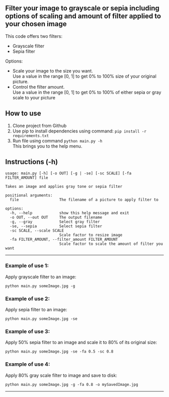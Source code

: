 Filter your image to grayscale or sepia including options of scaling and amount of filter applied to your chosen image
---

This code offers two filters:
- Grayscale filter
- Sepia filter

Options:
- Scale your image to the size you want.\
Use a value in the range [0, 1] to get 0% to 100% size of your original picture.
- Control the filter amount.\
Use a value in the range [0, 1] to get 0% to 100% of either sepia or gray scale to your picture

## How to use
1. Clone project from Github
2. Use pip to install dependencies using command: `pip install -r requirements.txt`
3. Run file using command `python main.py -h`\
This brings you to the help menu.

## Instructions (-h)
```
usage: main.py [-h] [-o OUT] [-g | -se] [-sc SCALE] [-fa FILTER_AMOUNT] file

Takes an image and applies gray tone or sepia filter

positional arguments:
  file                  The filename of a picture to apply filter to

options:
  -h, --help            show this help message and exit
  -o OUT, --out OUT     The output filename
  -g, --gray            Select gray filter
  -se, --sepia          Select sepia filter
  -sc SCALE, --scale SCALE
                        Scale factor to resize image
  -fa FILTER_AMOUNT, --filter_amount FILTER_AMOUNT
                        Scale factor to scale the amount of filter you want
```
---
### Example of use 1:
Apply grayscale filter to an image:

`python main.py someImage.jpg -g`

### Example of use 2:
Apply sepia filter to an image:

`python main.py someImage.jpg -se`

### Example of use 3:
Apply 50% sepia filter to an image and scale it to 80% of its original size: 

`python main.py someImage.jpg -se -fa 0.5 -sc 0.8`

### Example of use 4:
Apply 80% gray scale filter to image and save to disk:

`python main.py someImage.jpg -g -fa 0.8 -o mySavedImage.jpg`

---